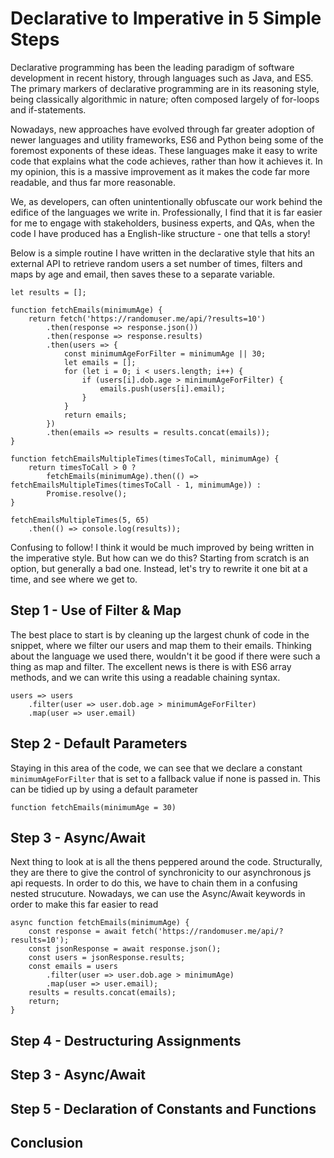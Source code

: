 # Declarative to Imperative in 5 Simple Steps

Declarative programming has been the leading paradigm of software development in recent history, through languages such as Java, and ES5. The primary markers of declarative programming are in its reasoning style, being classically algorithmic in nature; often composed largely of for-loops and if-statements.

Nowadays, new approaches have evolved through far greater adoption of newer languages and utility frameworks, ES6 and Python being some of the foremost exponents of these ideas. These languages make it easy to write code that explains what the code achieves, rather than how it achieves it. In my opinion, this is a massive improvement as it makes the code far more readable, and thus far more reasonable.

We, as developers, can often unintentionally obfuscate our work behind the edifice of the languages we write in. Professionally, I find that it is far easier for me to engage with stakeholders, business experts, and QAs, when the code I have produced has a English-like structure - one that tells a story!

Below is a simple routine I have written in the declarative style that hits an external API to retrieve random users a set number of times, filters and maps by age and email, then saves these to a separate variable.  

```
let results = [];

function fetchEmails(minimumAge) {
    return fetch('https://randomuser.me/api/?results=10')
        .then(response => response.json())
        .then(response => response.results)
        .then(users => {
            const minimumAgeForFilter = minimumAge || 30;
            let emails = [];
            for (let i = 0; i < users.length; i++) {
                if (users[i].dob.age > minimumAgeForFilter) {
                    emails.push(users[i].email);
                }
            }
            return emails;
        })
        .then(emails => results = results.concat(emails));
}

function fetchEmailsMultipleTimes(timesToCall, minimumAge) {
    return timesToCall > 0 ?
        fetchEmails(minimumAge).then(() => fetchEmailsMultipleTimes(timesToCall - 1, minimumAge)) :
        Promise.resolve();
}

fetchEmailsMultipleTimes(5, 65)
    .then(() => console.log(results));
```

Confusing to follow! I think it would be much improved by being written in the imperative style. But how can we do this? Starting from scratch is an option, but generally a bad one. Instead, let's try to rewrite it one bit at a time, and see where we get to.

## Step 1 - Use of Filter & Map

The best place to start is by cleaning up the largest chunk of code in the snippet, where we filter our users and map them to their emails. Thinking about the language we used there, wouldn't it be good if there were such a thing as map and filter. The excellent news is there is with ES6 array methods, and we can write this using a readable chaining syntax.

```
users => users
    .filter(user => user.dob.age > minimumAgeForFilter)
    .map(user => user.email)
```

## Step 2 - Default Parameters

Staying in this area of the code, we can see that we declare a constant `minimumAgeForFilter` that is set to a fallback value if none is passed in. This can be tidied up by using a default parameter
```
function fetchEmails(minimumAge = 30)
```

## Step 3 - Async/Await

Next thing to look at is all the thens peppered around the code. Structurally, they are there to give the control of synchronicity to our asynchronous js api requests. In order to do this, we have to chain them in a confusing nested strucuture. Nowadays, we can use the Async/Await keywords in order to make this far easier to read

```
async function fetchEmails(minimumAge) {
    const response = await fetch('https://randomuser.me/api/?results=10');
    const jsonResponse = await response.json();
    const users = jsonResponse.results;
    const emails = users
        .filter(user => user.dob.age > minimumAge)
        .map(user => user.email);
    results = results.concat(emails);
    return;
}
```

## Step 4 - Destructuring Assignments

## Step 3 - Async/Await

## Step 5 - Declaration of Constants and Functions

## Conclusion
